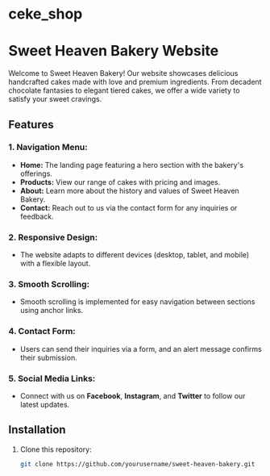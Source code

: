 # ceke_shop

# Sweet Heaven Bakery Website

Welcome to Sweet Heaven Bakery! Our website showcases delicious handcrafted cakes made with love and premium ingredients. From decadent chocolate fantasies to elegant tiered cakes, we offer a wide variety to satisfy your sweet cravings.

## Features

### 1. **Navigation Menu:**
   - **Home:** The landing page featuring a hero section with the bakery's offerings.
   - **Products:** View our range of cakes with pricing and images.
   - **About:** Learn more about the history and values of Sweet Heaven Bakery.
   - **Contact:** Reach out to us via the contact form for any inquiries or feedback.

### 2. **Responsive Design:**
   - The website adapts to different devices (desktop, tablet, and mobile) with a flexible layout.

### 3. **Smooth Scrolling:**
   - Smooth scrolling is implemented for easy navigation between sections using anchor links.

### 4. **Contact Form:**
   - Users can send their inquiries via a form, and an alert message confirms their submission.

### 5. **Social Media Links:**
   - Connect with us on **Facebook**, **Instagram**, and **Twitter** to follow our latest updates.

## Installation

1. Clone this repository:

   ```bash
   git clone https://github.com/yourusername/sweet-heaven-bakery.git
